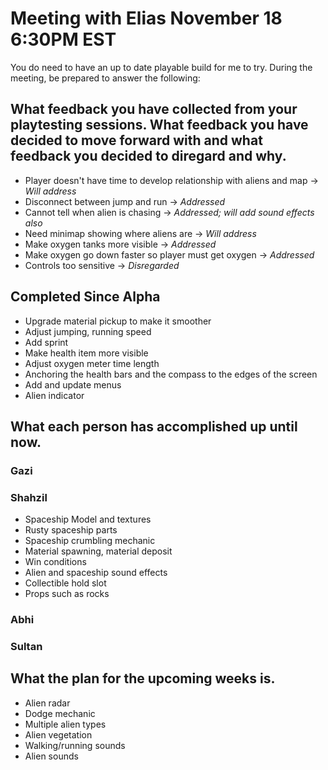 # Meeting with Elias November 18 6:30PM EST
You do need to have an up to date playable build for me to try. During the meeting, be prepared to answer the following:
## What feedback you have collected from your playtesting sessions. What feedback you have decided to move forward with and what feedback you decided to diregard and why.
- Player doesn't have time to develop relationship with aliens and map -> *Will address*
- Disconnect between jump and run -> *Addressed*
- Cannot tell when alien is chasing -> *Addressed; will add sound effects also*
- Need minimap showing where aliens are -> *Will address*
- Make oxygen tanks more visible -> *Addressed*
- Make oxygen go down faster so player must get oxygen -> *Addressed*
- Controls too sensitive -> *Disregarded*

## Completed Since Alpha
- Upgrade material pickup to make it smoother
- Adjust jumping, running speed
- Add sprint
- Make health item more visible
- Adjust oxygen meter time length
- Anchoring the health bars and the compass to the edges of the screen
- Add and update menus
- Alien indicator
## What each person has accomplished up until now.
### Gazi
### Shahzil
- Spaceship Model and textures
- Rusty spaceship parts
- Spaceship crumbling mechanic
- Material spawning, material deposit
- Win conditions
- Alien and spaceship sound effects
- Collectible hold slot
- Props such as rocks
### Abhi
### Sultan

## What the plan for the upcoming weeks is.
- Alien radar
- Dodge mechanic
- Multiple alien types
- Alien vegetation
- Walking/running sounds
- Alien sounds